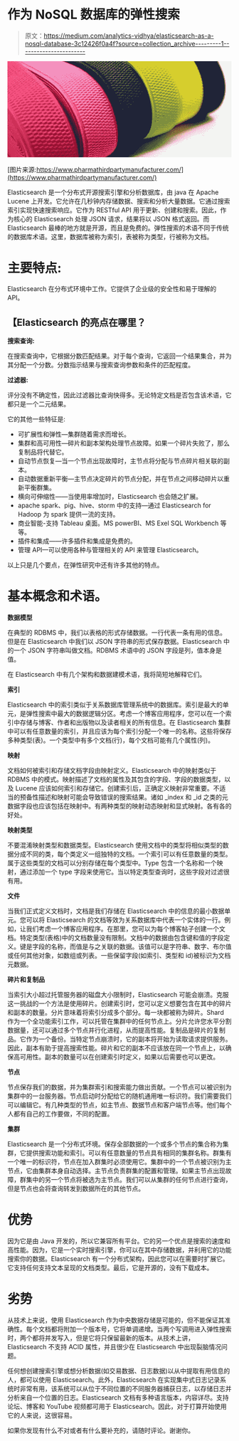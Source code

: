 # 作为 NoSQL 数据库的弹性搜索

> 原文：<https://medium.com/analytics-vidhya/elasticsearch-as-a-nosql-database-3c12426f0a4f?source=collection_archive---------1----------------------->

![](img/ee578732b9b2e32b05d17337246bdc68.png)

[图片来源:https://www.pharmathirdpartymanufacturer.com/](https://www.pharmathirdpartymanufacturer.com/)

Elasticsearch 是一个分布式开源搜索引擎和分析数据库，由 java 在 Apache Lucene 上开发。它允许在几秒钟内存储数据、搜索和分析大量数据。它通过搜索索引实现快速搜索响应。它作为 RESTful API 用于更新、创建和搜索。因此，作为核心的 Elasticsearch 处理 JSON 请求，结果将以 JSON 格式返回。而 Elasticsearch 最棒的地方就是开源，而且是免费的。弹性搜索的术语不同于传统的数据库术语。这里，数据库被称为索引，表被称为类型，行被称为文档。

# **主要特点:**

Elasticsearch 在分布式环境中工作。它提供了企业级的安全性和易于理解的 API。

## 【Elasticsearch 的亮点在哪里？

**搜索查询:**

在搜索查询中，它根据分数匹配结果。对于每个查询，它返回一个结果集合，并为其分配一个分数。分数指示结果与搜索查询参数和条件的匹配程度。

**过滤器:**

评分没有不确定性，因此过滤器比查询快得多。无论特定文档是否包含该术语，它都只是一个二元结果。

它的其他一些特征是:

*   可扩展性和弹性—集群随着需求而增长。
*   集群和高可用性—碎片和副本架构处理节点故障。如果一个碎片失败了，那么复制品将代替它。
*   自动节点恢复—当一个节点出现故障时，主节点将分配与节点碎片相关联的副本。
*   自动数据重新平衡—主节点决定碎片的节点分配，并在节点之间移动碎片以重新平衡群集。
*   横向可伸缩性——当使用率增加时，Elasticsearch 也会随之扩展。
*   apache spark、pig、hive、storm 中的支持—通过 Elasticsearch for Hadoop 为 spark 提供一流的支持。
*   商业智能-支持 Tableau 桌面。MS powerBI、MS Exel SQL Workbench 等等。
*   插件和集成——许多插件和集成是免费的。
*   管理 API—可以使用各种与管理相关的 API 来管理 Elasticsearch。

以上只是几个要点，在弹性研究中还有许多其他的特点。

# 基本概念和术语。

**数据模型**

在典型的 RDBMS 中，我们以表格的形式存储数据。一行代表一条有用的信息。但是在 Elasticsearch 中我们以 JSON 字符串的形式保存数据。Elasticsearch 中的一个 JSON 字符串叫做文档。RDBMS 术语中的 JSON 字段是列，值本身是值。

在 Elasticsearch 中有几个架构和数据建模术语，我将简短地解释它们。

**索引**

Elasticsearch 中的索引类似于关系数据库管理系统中的数据库。索引是最大的单元，是弹性搜索中最大的数据逻辑分区。考虑一个博客应用程序，您可以在一个索引中存储与博客、作者和出版物以及读者相关的所有信息。在 Elasticsearch 集群中可以有任意数量的索引，并且应该为每个索引分配一个唯一的名称。这些将保存多种类型(表)。一个类型中有多个文档(行)，每个文档可能有几个属性(列)。

**映射**

文档如何被索引和存储文档字段由映射定义。Elasticsearch 中的映射类似于 RDBMS 中的模式。映射描述了文档的属性及其包含的字段、字段的数据类型，以及 Lucene 应该如何索引和存储它。创建索引后，正确定义映射非常重要。不适当的预备性描述和映射可能会导致错误的搜索结果。诸如 _index 和 _id 之类的元数据字段也应该包括在映射中。有两种类型的映射动态映射和显式映射。各有各的好处。

**映射类型**

不要混淆映射类型和数据类型。Elasticsearch 使用文档中的类型将相似类型的数据分成不同的类，每个类定义一组独特的文档。一个索引可以有任意数量的类型。属于这些类型的文档可以分别存储在每个类型中。Type 包含一个名称和一个映射，通过添加一个 type 字段来使用它。当以特定类型查询时，这些字段对过滤很有用。

**文件**

当我们正式定义文档时，文档是我们存储在 Elasticsearch 中的信息的最小数据单元。您可以将 Elasticsearch 的文档等效为关系数据库中代表一个实体的一行。例如，让我们考虑一个博客应用程序。在那里，您可以为每个博客帖子创建一个文档。特定类型(表格)中的文档数量没有限制。文档中的数据由包含键和值的字段定义。键是字段的名称，而值是与之关联的数据。该值可以是字符串、数字、布尔值或任何其他对象，如数组或列表。一些保留字段(如索引、类型和 id)被标识为文档元数据。

**碎片和复制品**

当索引大小超过托管服务器的磁盘大小限制时，Elasticsearch 可能会崩溃。克服这一挑战的一个方法是使用碎片。创建索引时，您可以定义想要包含在其中的碎片和副本的数量。分片意味着将索引分成多个部分。每一块都被称为碎片。Shard 作为一个全功能索引工作，可以托管在集群中的任何节点上。分片允许您水平分割数据量，还可以通过多个节点并行化进程，从而提高性能。复制品是碎片的复制品。它作为一个备份。当特定节点崩溃时，它的副本将开始为读取请求提供服务。因此，副本有助于提高搜索性能。碎片和它的副本不应该放在同一个节点上，以确保高可用性。副本的数量可以在创建索引时定义，如果以后需要也可以更改。

**节点**

节点保存我们的数据，并为集群索引和搜索能力做出贡献。一个节点可以被识别为集群中的一台服务器。节点启动时分配给它的随机通用唯一标识符。我们需要我们可以编辑它。有几种类型的节点，如主节点、数据节点和客户端节点等。他们每个人都有自己的工作要做，不同的配置。

**集群**

Elasticsearch 是一个分布式环境。保存全部数据的一个或多个节点的集合称为集群，它提供搜索功能和索引。可以有任意数量的节点具有相同的集群名称。群集有一个唯一的标识符，节点在加入群集时必须使用它。集群中的一个节点被识别为主节点，它由集群本身自动选择。主节点负责群集的配置和管理。如果主节点出现故障，群集中的另一个节点将被选为主节点。我们可以从集群的任何节点进行查询，但是节点也会将查询转发到数据所在的其他节点。

# **优势**

因为它是由 Java 开发的，所以它兼容所有平台。它的另一个优点是搜索的速度和高性能。因为，它是一个实时搜索引擎，你可以在其中存储数据，并利用它的功能搜索你的数据。Elasticsearch 有一个分布式架构，因此您可以在需要时扩展它。它支持任何支持文本呈现的文档类型。最后，它是开源的，没有下载成本。

# **劣势**

从技术上来说，使用 Elasticsearch 作为中央数据存储是可能的，但不能保证其准确性。每个文档都将附加一个版本号，它将单调递增。当两个写调用进入弹性搜索时，两个都将并发写入，但是它将只保留最新的版本。从技术上讲，Elasticsearch 不支持 ACID 属性，并且很少在 Elasticsearch 中出现裂脑情况问题。

任何想创建搜索引擎或想分析数据(如交易数据、日志数据)以从中提取有用信息的人，都可以使用 Elasticsearch。此外，Elasticsearch 在实现集中式日志记录系统时非常有用，该系统可以从位于不同位置的不同服务器捕获日志，以存储日志并分析来自一个位置的日志。Elasticsearch 文档有多种语言版本，内容详尽。支持论坛、博客和 YouTube 视频都可用于 Elasticsearch。因此，对于打算开始使用它的人来说，这很容易。

如果你发现有什么不对或者有什么要补充的，请随时评论。谢谢你。